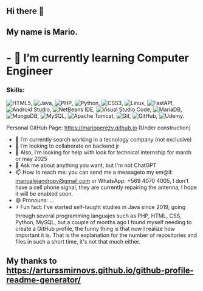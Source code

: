 ## Hi there 👋
## My name is Mario.
# - 🌱 I’m currently learning Computer Engineer
### Skills:

![HTML5](https://img.shields.io/badge/html5-%23E34F26.svg?style=for-the-badge&logo=html5&logoColor=white), ![Java](https://img.shields.io/badge/java-%23ED8B00.svg?style=for-the-badge&logo=openjdk&logoColor=white), ![PHP](https://img.shields.io/badge/php-%23777BB4.svg?style=for-the-badge&logo=php&logoColor=white), ![Python](https://img.shields.io/badge/python-3670A0?style=for-the-badge&logo=python&logoColor=ffdd54), ![CSS3](https://img.shields.io/badge/css3-%231572B6.svg?style=for-the-badge&logo=css3&logoColor=white), ![Linux](https://img.shields.io/badge/Linux-FCC624?style=for-the-badge&logo=linux&logoColor=black), ![FastAPI](https://img.shields.io/badge/FastAPI-005571?style=for-the-badge&logo=fastapi), ![Android Studio](https://img.shields.io/badge/android%20studio-346ac1?style=for-the-badge&logo=android%20studio&logoColor=white), ![NetBeans IDE](https://img.shields.io/badge/NetBeansIDE-1B6AC6.svg?style=for-the-badge&logo=apache-netbeans-ide&logoColor=white), ![Visual Studio Code](https://img.shields.io/badge/Visual%20Studio%20Code-0078d7.svg?style=for-the-badge&logo=visual-studio-code&logoColor=white), ![MariaDB](https://img.shields.io/badge/MariaDB-003545?style=for-the-badge&logo=mariadb&logoColor=white), ![MongoDB](https://img.shields.io/badge/MongoDB-%234ea94b.svg?style=for-the-badge&logo=mongodb&logoColor=white), ![MySQL](https://img.shields.io/badge/mysql-4479A1.svg?style=for-the-badge&logo=mysql&logoColor=white), ![Apache Tomcat](https://img.shields.io/badge/apache%20tomcat-%23F8DC75.svg?style=for-the-badge&logo=apache-tomcat&logoColor=black), ![Git](https://img.shields.io/badge/git-%23F05033.svg?style=for-the-badge&logo=git&logoColor=white), ![GitHub](https://img.shields.io/badge/github-%23121011.svg?style=for-the-badge&logo=github&logoColor=white), ![Udemy](https://img.shields.io/badge/Udemy-A435F0?style=for-the-badge&logo=Udemy&logoColor=white).

<!--
**MarioPerezV/MarioPerezV** is a ✨ _special_ ✨ repository because its `README.md` (this file) appears on your GitHub profile.
Here are some ideas to get you started:
-->
Personal GitHub Page: https://marioperezv.github.io  (Under construction)
- 🔭 I’m currently search working in a tecnology company (not exclusive)
- 👯 I’m looking to collaborate on backend jr
- 🤔 Also, I’m looking for help with look for technical internship for march or may 2025
- 💬 Ask me about anything you want, but I'm not ChatGPT
- 📫 How to reach me: you can send me a messageto my em@il: marioalejandropv@gmail.com or WhatsApp: +569 4070 4005, I don't have a cell phone signal, they are currently repairing the antenna, I hope it will be enabled soon.
- 😄 Pronouns: ...
- ⚡ Fun fact: 
I've started self-taught studies in Java since 2019, going through several programming languajes such as PHP, HTML, CSS, Python, MySQL, but a couple of months ago I found myself needing to create a GitHub profile, the funny thing is that now I realize how important it is. That is the explanation for the number of repositories and files in such a short time, it's not that much either.
## My thanks to **https://arturssmirnovs.github.io/github-profile-readme-generator/**
